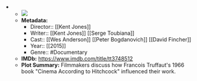 - 
    - ![](https://m.media-amazon.com/images/M/MV5BMTU1MDcxODk2OV5BMl5BanBnXkFtZTgwNzA5Nzc2NTE@._V1_SX300.jpg)  
    - **Metadata:**
        - Director:: [[Kent Jones]]
        - Writer:: [[Kent Jones]] [[Serge Toubiana]]
        - Cast:: [[Wes Anderson]] [[Peter Bogdanovich]] [[David Fincher]]
        - Year:: [[2015]]
        - Genre:: #Documentary
    - **IMDb:** https://www.imdb.com/title/tt3748512
    - **Plot Summary:** Filmmakers discuss how Francois Truffaut's 1966 book "Cinema According to Hitchcock" influenced their work.
